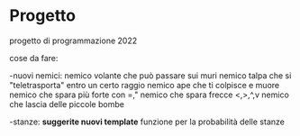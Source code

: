 # Progetto
progetto di programmazione 2022


cose da fare:

-nuovi nemici:
nemico volante che può passare sui muri
nemico talpa che si "teletrasporta" entro un certo raggio 
nemico ape  che ti colpisce e muore
nemico che spara più forte con =,"
nemico che spara frecce <,>,^,v
nemico che lascia delle piccole bombe

-stanze:
**suggerite nuovi template**
funzione per la probabilità delle stanze
